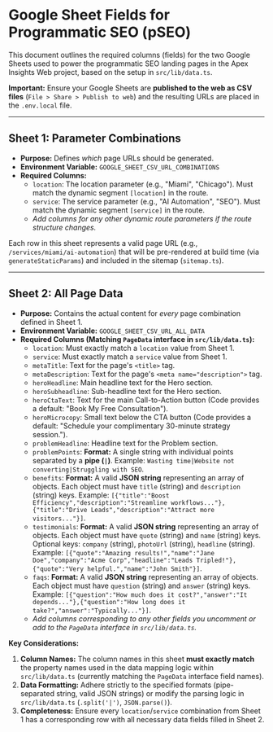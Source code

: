 # Google Sheet Fields for Programmatic SEO (pSEO)

This document outlines the required columns (fields) for the two Google Sheets used to power the programmatic SEO landing pages in the Apex Insights Web project, based on the setup in `src/lib/data.ts`.

**Important:** Ensure your Google Sheets are **published to the web as CSV files** (`File > Share > Publish to web`) and the resulting URLs are placed in the `.env.local` file.

---

## Sheet 1: Parameter Combinations

*   **Purpose:** Defines *which* page URLs should be generated.
*   **Environment Variable:** `GOOGLE_SHEET_CSV_URL_COMBINATIONS`
*   **Required Columns:**
    *   `location`: The location parameter (e.g., "Miami", "Chicago"). Must match the dynamic segment `[location]` in the route.
    *   `service`: The service parameter (e.g., "AI Automation", "SEO"). Must match the dynamic segment `[service]` in the route.
    *   _Add columns for any other dynamic route parameters if the route structure changes._

Each row in this sheet represents a valid page URL (e.g., `/services/miami/ai-automation`) that will be pre-rendered at build time (via `generateStaticParams`) and included in the sitemap (`sitemap.ts`).

---

## Sheet 2: All Page Data

*   **Purpose:** Contains the actual content for *every* page combination defined in Sheet 1.
*   **Environment Variable:** `GOOGLE_SHEET_CSV_URL_ALL_DATA`
*   **Required Columns (Matching `PageData` interface in `src/lib/data.ts`):**
    *   `location`: Must exactly match a `location` value from Sheet 1.
    *   `service`: Must exactly match a `service` value from Sheet 1.
    *   `metaTitle`: Text for the page's `<title>` tag.
    *   `metaDescription`: Text for the page's `<meta name="description">` tag.
    *   `heroHeadline`: Main headline text for the Hero section.
    *   `heroSubheadline`: Sub-headline text for the Hero section.
    *   `heroCtaText`: Text for the main Call-to-Action button (Code provides a default: "Book My Free Consultation").
    *   `heroMicrocopy`: Small text below the CTA button (Code provides a default: "Schedule your complimentary 30-minute strategy session.").
    *   `problemHeadline`: Headline text for the Problem section.
    *   `problemPoints`: **Format:** A single string with individual points separated by a **pipe (`|`)**. Example: `Wasting time|Website not converting|Struggling with SEO`.
    *   `benefits`: **Format:** A valid **JSON string** representing an array of objects. Each object must have `title` (string) and `description` (string) keys. Example: `[{"title":"Boost Efficiency","description":"Streamline workflows..."},{"title":"Drive Leads","description":"Attract more visitors..."}]`.
    *   `testimonials`: **Format:** A valid **JSON string** representing an array of objects. Each object must have `quote` (string) and `name` (string) keys. Optional keys: `company` (string), `photoUrl` (string), `headline` (string). Example: `[{"quote":"Amazing results!","name":"Jane Doe","company":"Acme Corp","headline":"Leads Tripled!"},{"quote":"Very helpful.","name":"John Smith"}]`.
    *   `faqs`: **Format:** A valid **JSON string** representing an array of objects. Each object must have `question` (string) and `answer` (string) keys. Example: `[{"question":"How much does it cost?","answer":"It depends..."},{"question":"How long does it take?","answer":"Typically..."}]`.
    *   _Add columns corresponding to any other fields you uncomment or add to the `PageData` interface in `src/lib/data.ts`._

**Key Considerations:**

1.  **Column Names:** The column names in this sheet **must exactly match** the property names used in the data mapping logic within `src/lib/data.ts` (currently matching the `PageData` interface field names).
2.  **Data Formatting:** Adhere strictly to the specified formats (pipe-separated string, valid JSON strings) or modify the parsing logic in `src/lib/data.ts` (`.split('|')`, `JSON.parse()`).
3.  **Completeness:** Ensure every `location`/`service` combination from Sheet 1 has a corresponding row with all necessary data fields filled in Sheet 2. 